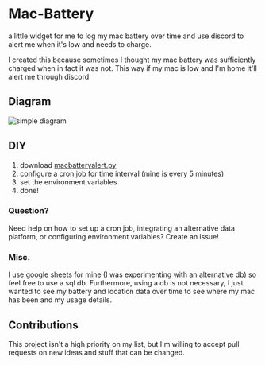 # Mac-Battery
a little widget for me to log my mac battery over time and use discord to alert me when it's low and needs to charge.

I created this because sometimes I thought my mac battery was sufficiently charged when in fact it was not. This way if my mac is low and I'm home it'll alert me through discord


## Diagram
![simple diagram](https://github.com/ibrahimmudassar/Mac-Battery/assets/22484328/45c26311-937c-458f-b85c-4ea0582e1f08)


## DIY
1. download [macbatteryalert.py](macbatteryalert.py)
2. configure a cron job for time interval (mine is every 5 minutes)
3. set the environment variables
4. done!

### Question?
Need help on how to set up a cron job, integrating an alternative data platform, or configuring environment variables? Create an issue!

### Misc.
I use google sheets for mine (I was experimenting with an alternative db) so feel free to use a sql db.
Furthermore, using a db is not necessary, I just wanted to see my battery and location data over time to see where my mac has been and my usage details.

## Contributions
This project isn't a high priority on my list, but I'm willing to accept pull requests on new ideas and stuff that can be changed.
